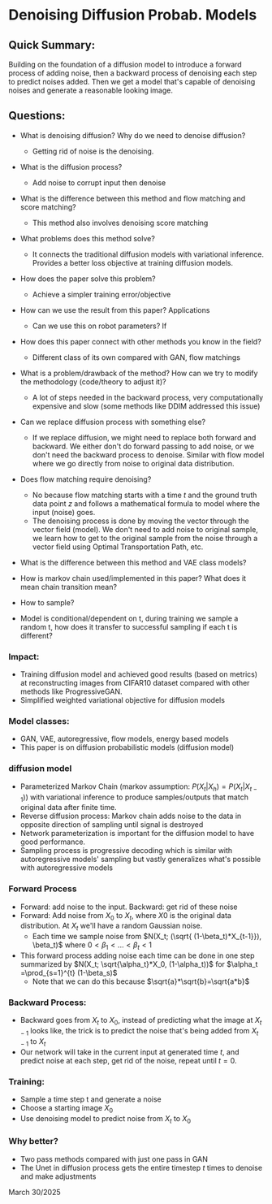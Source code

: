 # Denoising Diffusion Probab. Models 

## Quick Summary: 
Building on the foundation of a diffusion model to introduce a forward process of adding noise, then a backward process of denoising each step to predict noises added. Then we get a model that's capable of denoising noises and generate a reasonable looking image. 
## Questions: 
- What is denoising diffusion? Why do we need to denoise diffusion? 
    - Getting rid of noise is the denoising. 
- What is the diffusion process? 
    - Add noise to corrupt input then denoise 
- What is the difference between this method and flow matching and score matching?   
    - This method also involves denoising score matching 

- What problems does this method solve? 
    - It connects the traditional diffusion models with variational inference. Provides a better loss objective at training diffusion models. 
- How does the paper solve this problem?   
    - Achieve a simpler training error/objective  
- How can we use the result from this paper?  Applications 
    - Can we use this on robot parameters? If 
- How does this paper connect with other methods you know in the field?  
    - Different class of its own compared with GAN, flow matchings 

- What is a problem/drawback of the method? How can we try to modify the methodology (code/theory to adjust it)? 
    - A lot of steps needed in the backward process, very computationally expensive and slow (some methods like DDIM addressed this issue) 
- Can we replace diffusion process with something else?  
    - If we replace diffusion, we might need to replace both forward and backward. We either don't do forward passing to add noise, or we don't need the backward process to denoise. Similar with flow model where we go directly from noise to original data distribution. 
- Does flow matching require denoising?  
    - No because flow matching starts with a time $t$ and the ground truth data point $z$ and follows a mathematical formula to model where the input (noise) goes. 
    - The denoising process is done by moving the vector through the vector field (model). We don't need to add noise to original sample, we learn how to get to the original sample from the noise through a vector field using Optimal Transportation Path, etc. 
  
- What is the difference between this method and VAE class models?    
  
- How is markov chain used/implemented in this paper? What does it mean chain transition mean?  

- How to sample? 

- Model is conditional/dependent on t, during training we sample a random t, how does it transfer to successful sampling if each t is different? 
  
### Impact: 
- Training diffusion model and achieved good results (based on metrics) at reconstructing images from CIFAR10 dataset compared with other methods like ProgressiveGAN.  
- Simplified weighted variational objective for diffusion models 
### Model classes: 
- GAN, VAE, autoregressive, flow models, energy based models 
- This paper is on diffusion probabilistic models (diffusion model) 
### diffusion model 
- Parameterized Markov Chain (markov assumption: $P(X_t|X_h)= P(X_t|X_{t-1})$) with variational inference to produce samples/outputs that match original data after finite time.  
- Reverse diffusion process: Markov chain adds noise to the data in opposite direction of sampling until signal is destroyed  
- Network parameterization is important for the diffusion model to have good performance. 
- Sampling process is progressive decoding which is similar with autoregressive models' sampling but vastly generalizes what's possible with autoregressive models  
### Forward Process 
- Forward: add noise to the input. Backward: get rid of these noise  
- Forward: Add noise from $X_0$ to $X_t$, where $X0$ is the original data distribution. At $X_t$ we'll have a random Gaussian noise. 
    - Each time we sample noise from $N(X_t; (\sqrt{ (1-\beta_t)*X_{t-1}}), \beta_t)$ where $0< \beta_{1} < ... < \beta_t <1$ 
- This forward process adding noise each time can be done in one step summarized by $N(X_t; \sqrt{\alpha_t}*X_0, (1-\alpha_t))$ for $\alpha_t =\prod_{s=1}^{t} (1-\beta_s)$ 
    - Note that we can do this because $\sqrt{a}*\sqrt{b}=\sqrt{a*b}$
### Backward Process: 
- Backward goes from $X_t$ to $X_0$, instead of predicting what the image at $X_{t-1}$ looks like, the trick is to predict the noise that's being added from $X_{t-1}$ to $X_t$ 
- Our network will take in the current input at generated time $t$, and predict noise at each step, get rid of the noise, repeat until $t=0$.  
### Training: 
- Sample a time step t and generate a noise 
- Choose a starting image $X_0$ 
- Use denoising model to predict noise from $X_t$ to $X_0$ 
### Why better? 
- Two pass methods compared with just one pass in GAN 
- The Unet in diffusion process gets the entire timestep $t$ times to denoise and make adjustments 


March 30/2025 